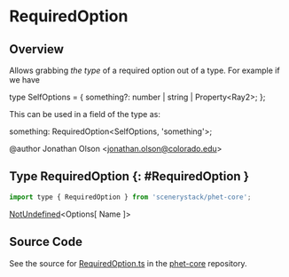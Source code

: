 # RequiredOption

## Overview

Allows grabbing *the type* of a required option out of a type. For example if we have

type SelfOptions = { something?: number | string | Property&lt;Ray2&gt;; };

This can be used in a field of the type as:

something: RequiredOption&lt;SelfOptions, 'something'&gt;;

@author Jonathan Olson &lt;jonathan.olson@colorado.edu&gt;

## Type RequiredOption {: #RequiredOption }


```js
import type { RequiredOption } from 'scenerystack/phet-core';
```


[NotUndefined](../phet-core/NotUndefined.md)&lt;Options[ Name ]&gt;



## Source Code

See the source for [RequiredOption.ts](https://github.com/phetsims/phet-core/blob/main/js/types/RequiredOption.ts) in the [phet-core](https://github.com/phetsims/phet-core) repository.
